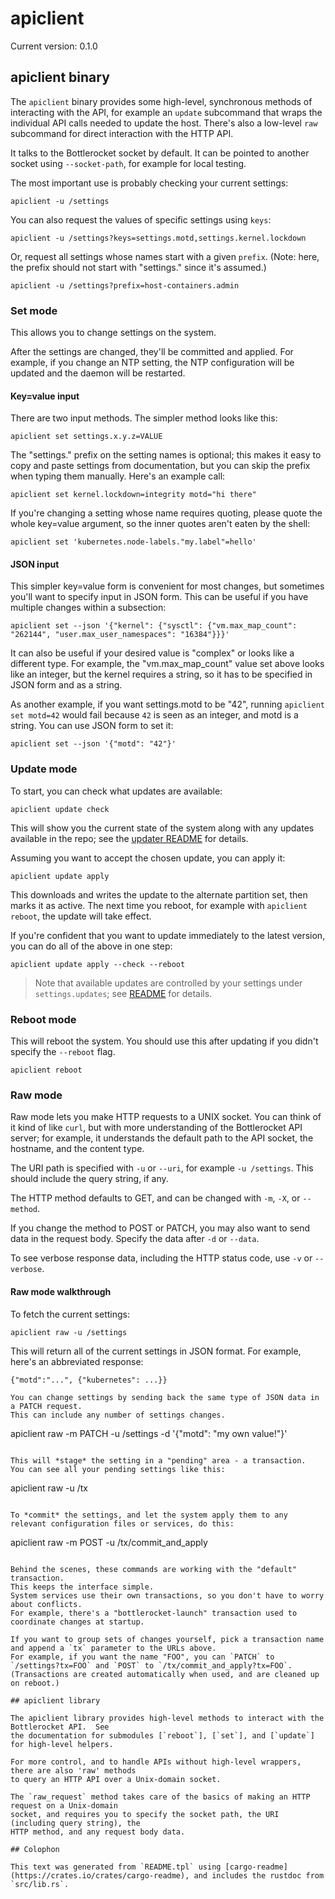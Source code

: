 # apiclient

Current version: 0.1.0

## apiclient binary

The `apiclient` binary provides some high-level, synchronous methods of interacting with the API, for example an `update` subcommand that wraps the individual API calls needed to update the host.
There's also a low-level `raw` subcommand for direct interaction with the HTTP API.

It talks to the Bottlerocket socket by default.
It can be pointed to another socket using `--socket-path`, for example for local testing.

The most important use is probably checking your current settings:

```
apiclient -u /settings
```

You can also request the values of specific settings using `keys`:
```
apiclient -u /settings?keys=settings.motd,settings.kernel.lockdown
```

Or, request all settings whose names start with a given `prefix`.
(Note: here, the prefix should not start with "settings." since it's assumed.)
```
apiclient -u /settings?prefix=host-containers.admin
```

### Set mode

This allows you to change settings on the system.

After the settings are changed, they'll be committed and applied.
For example, if you change an NTP setting, the NTP configuration will be updated and the daemon will be restarted.

#### Key=value input

There are two input methods.
The simpler method looks like this:

```
apiclient set settings.x.y.z=VALUE
```

The "settings." prefix on the setting names is optional; this makes it easy to copy and paste settings from documentation, but you can skip the prefix when typing them manually.
Here's an example call:

```
apiclient set kernel.lockdown=integrity motd="hi there"
```

If you're changing a setting whose name requires quoting, please quote the whole key=value argument, so the inner quotes aren't eaten by the shell:

```
apiclient set 'kubernetes.node-labels."my.label"=hello'
```

#### JSON input

This simpler key=value form is convenient for most changes, but sometimes you'll want to specify input in JSON form.
This can be useful if you have multiple changes within a subsection:

```
apiclient set --json '{"kernel": {"sysctl": {"vm.max_map_count": "262144", "user.max_user_namespaces": "16384"}}}'
```

It can also be useful if your desired value is "complex" or looks like a different type.
For example, the "vm.max_map_count" value set above looks like an integer, but the kernel requires a string, so it has to be specified in JSON form and as a string.

As another example, if you want settings.motd to be "42", running `apiclient set motd=42` would fail because `42` is seen as an integer, and motd is a string.
You can use JSON form to set it:

```
apiclient set --json '{"motd": "42"}'
```

### Update mode

To start, you can check what updates are available:

```
apiclient update check
```

This will show you the current state of the system along with any updates available in the repo; see the [updater README](../../updater/README.md#walkthrough) for details.

Assuming you want to accept the chosen update, you can apply it:

```
apiclient update apply
```

This downloads and writes the update to the alternate partition set, then marks it as active.
The next time you reboot, for example with `apiclient reboot`, the update will take effect.

If you're confident that you want to update immediately to the latest version, you can do all of the above in one step:

```
apiclient update apply --check --reboot
```

> Note that available updates are controlled by your settings under `settings.updates`; see [README](../../../README.md#updates-settings) for details.

### Reboot mode

This will reboot the system.
You should use this after updating if you didn't specify the `--reboot` flag.

```
apiclient reboot
```

### Raw mode

Raw mode lets you make HTTP requests to a UNIX socket.
You can think of it kind of like `curl`, but with more understanding of the Bottlerocket API server; for example, it understands the default path to the API socket, the hostname, and the content type.

The URI path is specified with `-u` or `--uri`, for example `-u /settings`.
This should include the query string, if any.

The HTTP method defaults to GET, and can be changed with `-m`, `-X`, or `--method`.

If you change the method to POST or PATCH, you may also want to send data in the request body.
Specify the data after `-d` or `--data`.

To see verbose response data, including the HTTP status code, use `-v` or `--verbose`.

#### Raw mode walkthrough

To fetch the current settings:

```
apiclient raw -u /settings
```

This will return all of the current settings in JSON format.
For example, here's an abbreviated response:
```
{"motd":"...", {"kubernetes": ...}}

You can change settings by sending back the same type of JSON data in a PATCH request.
This can include any number of settings changes.
```
apiclient raw -m PATCH -u /settings -d '{"motd": "my own value!"}'
```

This will *stage* the setting in a "pending" area - a transaction.
You can see all your pending settings like this:
```
apiclient raw -u /tx
```

To *commit* the settings, and let the system apply them to any relevant configuration files or services, do this:
```
apiclient raw -m POST -u /tx/commit_and_apply
```

Behind the scenes, these commands are working with the "default" transaction.
This keeps the interface simple.
System services use their own transactions, so you don't have to worry about conflicts.
For example, there's a "bottlerocket-launch" transaction used to coordinate changes at startup.

If you want to group sets of changes yourself, pick a transaction name and append a `tx` parameter to the URLs above.
For example, if you want the name "FOO", you can `PATCH` to `/settings?tx=FOO` and `POST` to `/tx/commit_and_apply?tx=FOO`.
(Transactions are created automatically when used, and are cleaned up on reboot.)

## apiclient library

The apiclient library provides high-level methods to interact with the Bottlerocket API.  See
the documentation for submodules [`reboot`], [`set`], and [`update`] for high-level helpers.

For more control, and to handle APIs without high-level wrappers, there are also 'raw' methods
to query an HTTP API over a Unix-domain socket.

The `raw_request` method takes care of the basics of making an HTTP request on a Unix-domain
socket, and requires you to specify the socket path, the URI (including query string), the
HTTP method, and any request body data.

## Colophon

This text was generated from `README.tpl` using [cargo-readme](https://crates.io/crates/cargo-readme), and includes the rustdoc from `src/lib.rs`.